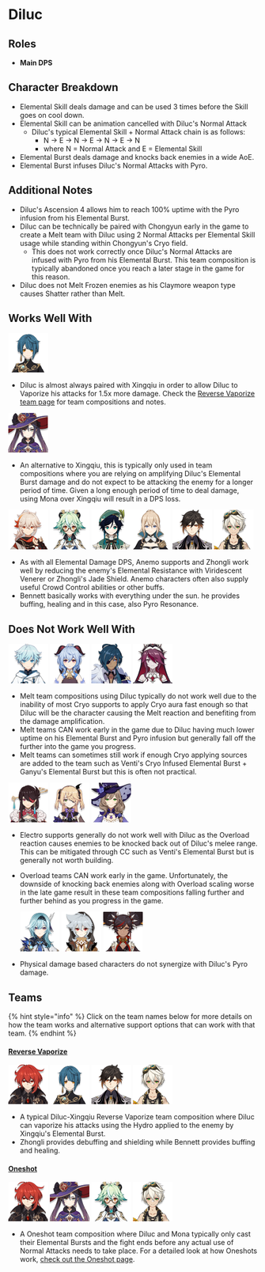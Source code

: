 # Diluc

## Roles

* **Main DPS**

## Character Breakdown

* Elemental Skill deals damage and can be used 3 times before the Skill goes on cool down.
* Elemental Skill can be animation cancelled with Diluc's Normal Attack
  * Diluc's typical Elemental Skill + Normal Attack chain is as follows:
    * N → E → N → E → N → E → N
    * where N = Normal Attack and E = Elemental Skill
* Elemental Burst deals damage and knocks back enemies in a wide AoE.
* Elemental Burst infuses Diluc's Normal Attacks with Pyro.

## **Additional Notes**

* Diluc's Ascension 4 allows him to reach 100% uptime with the Pyro infusion from his Elemental Burst.
* Diluc can be technically be paired with Chongyun early in the game to create a Melt team with Diluc using 2 Normal Attacks per Elemental Skill usage while standing within Chongyun's Cryo field.
  * This does not work correctly once Diluc's Normal Attacks are infused with Pyro from his Elemental Burst. This team composition is typically abandoned once you reach a later stage in the game for this reason.
* Diluc does not Melt Frozen enemies as his Claymore weapon type causes Shatter rather than Melt.

## Works Well With

![](../../.gitbook/assets/ui_avataricon_xingqiu.png) 

* Diluc is almost always paired with Xingqiu in order to allow Diluc to Vaporize his attacks for 1.5x more damage. Check the [Reverse Vaporize team page](../../teams/reverse-vaporize.md) for team compositions and notes.

![](../../.gitbook/assets/ui_avataricon_mona.png) 

* An alternative to Xingqiu, this is typically only used in team compositions where you are relying on amplifying Diluc's Elemental Burst damage and do not expect to be attacking the enemy for a longer period of time. Given a long enough period of time to deal damage, using Mona over Xingqiu will result in a DPS loss.

![](../../.gitbook/assets/ui_avataricon_kazuha.png) ![](../../.gitbook/assets/ui_avataricon_sucrose.png) ![](../../.gitbook/assets/ui_avataricon_venti.png)![](../../.gitbook/assets/ui_avataricon_jean.png) ![](../../.gitbook/assets/ui_avataricon_zhongli.png) ![](../../.gitbook/assets/ui_avataricon_bennett.png) 

* As with all Elemental Damage DPS, Anemo supports and Zhongli work well by reducing the enemy's Elemental Resistance with Viridescent Venerer or Zhongli's Jade Shield. Anemo characters often also supply useful Crowd Control abilities or other buffs.
* Bennett basically works with everything under the sun. he provides buffing, healing and in this case, also Pyro Resonance.

## Does Not Work Well With

![](../../.gitbook/assets/ui_avataricon_chongyun.png) ![](../../.gitbook/assets/ui_avataricon_ganyu.png) ![](../../.gitbook/assets/ui_avataricon_kaeya.png) ![](../../.gitbook/assets/ui_avataricon_rosaria.png) 

* Melt team compositions using Diluc typically do not work well due to the inability of most Cryo supports to apply Cryo aura fast enough so that Diluc will be the character causing the Melt reaction and benefiting from the damage amplification.
* Melt teams CAN work early in the game due to Diluc having much lower uptime on his Elemental Burst and Pyro infusion but generally fall off the further into the game you progress.
* Melt teams can sometimes still work if enough Cryo applying sources are added to the team such as Venti's Cryo Infused Elemental Burst + Ganyu's Elemental Burst but this is often not practical.

![](../../.gitbook/assets/ui_avataricon_beidou.png) ![](../../.gitbook/assets/ui_avataricon_fischl.png) ![](../../.gitbook/assets/ui_avataricon_lisa.png) 

* Electro supports generally do not work well with Diluc as the Overload reaction causes enemies to be knocked back out of Diluc's melee range. This can be mitigated through CC such as Venti's Elemental Burst but is generally not worth building.
* Overload teams CAN work early in the game. Unfortunately, the downside of knocking back enemies along with Overload scaling worse in the late game result in these team compositions falling further and further behind as you progress in the game.

   ![](../../.gitbook/assets/ui_avataricon_eula.png) ![](../../.gitbook/assets/ui_avataricon_razor.png) ![](../../.gitbook/assets/ui_avataricon_xinyan.png) 

* Physical damage based characters do not synergize with Diluc's Pyro damage.

## Teams

{% hint style="info" %}
Click on the team names below for more details on how the team works and alternative support options that can work with that team.
{% endhint %}

#### [Reverse Vaporize](../../teams/reverse-vaporize.md)

![](../../.gitbook/assets/ui_avataricon_diluc.png) ![](../../.gitbook/assets/ui_avataricon_xingqiu.png) ![](../../.gitbook/assets/ui_avataricon_zhongli.png) ![](../../.gitbook/assets/ui_avataricon_bennett.png) 

* A typical Diluc-Xingqiu Reverse Vaporize team composition where Diluc can vaporize his attacks using the Hydro applied to the enemy by Xingqiu's Elemental Burst.
* Zhongli provides debuffing and shielding while Bennett provides buffing and healing.

#### [Oneshot]()

![](../../.gitbook/assets/ui_avataricon_diluc.png) ![](../../.gitbook/assets/ui_avataricon_mona.png) ![](../../.gitbook/assets/ui_avataricon_sucrose.png) ![](../../.gitbook/assets/ui_avataricon_bennett.png) 

* A Oneshot team composition where Diluc and Mona typically only cast their Elemental Bursts and the fight ends before any actual use of Normal Attacks needs to take place. For a detailed look at how Oneshots work, [check out the Oneshot page]().

